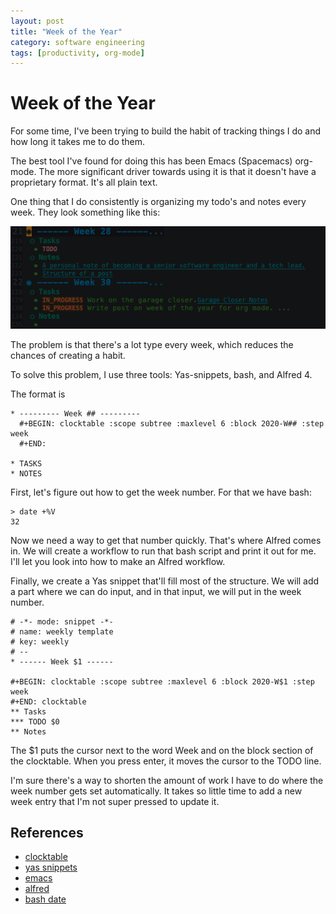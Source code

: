 ```yaml
---
layout: post
title: "Week of the Year"
category: software engineering
tags: [productivity, org-mode]
---
```


# Week of the Year

For some time, I've been trying to build the habit of tracking things I do and how long it takes me to do them.

The best tool I've found for doing this has been Emacs (Spacemacs) org-mode. The more significant driver towards using it is that it doesn't have a proprietary format. It's all plain text.

One thing that I do consistently is organizing my todo's and notes every week. They look something like this:

![week template example](/_images/week_template.png)

The problem is that there's a lot type every week, which reduces the chances of creating a habit.

To solve this problem, I use three tools: Yas-snippets, bash, and Alfred 4.

The format is

```
* --------- Week ## ---------   
  #+BEGIN: clocktable :scope subtree :maxlevel 6 :block 2020-W## :step week
  #+END:

* TASKS
* NOTES
```

First, let's figure out how to get the week number. For that we have bash:

```
> date +%V
32
```

Now we need a way to get that number quickly. That's where Alfred comes in. We will create a workflow to run that bash script and print it out for me. I'll let you look into how to make an Alfred workflow.

Finally, we create a Yas snippet that'll fill most of the structure. We will add a part where we can do input, and in that input, we will put in the week number.
 
 
```
# -*- mode: snippet -*-
# name: weekly template 
# key: weekly 
# --
* ------ Week $1 ------

#+BEGIN: clocktable :scope subtree :maxlevel 6 :block 2020-W$1 :step week
#+END: clocktable
** Tasks
*** TODO $0
** Notes
```
The $1 puts the cursor next to the word Week and on the block section of the clocktable. When you press enter, it moves the cursor to the TODO line.
 
I'm sure there's a way to shorten the amount of work I have to do where the week number gets set automatically. It takes so little time to add a new week entry that I'm not super pressed to update it.  
 
 ## References
 * [clocktable](https://orgmode.org/manual/The-clock-table.html)
 * [yas snippets](https://github.com/joaotavora/yasnippet)
 * [emacs](https://www.gnu.org/software/emacs/)
 * [alfred](https://www.alfredapp.com/)
 * [bash date](https://man7.org/linux/man-pages/man1/date.1.html)